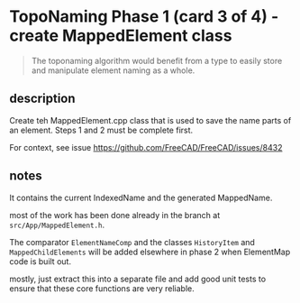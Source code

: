 # TopoNaming Phase 1 (card 3 of 4) - create MappedElement class

> The toponaming algorithm would benefit from a type to easily store and manipulate element naming as a whole.

## description

Create teh MappedElement.cpp class that is used to save the name parts of an element. Steps 1 and 2 must be complete first.

For context, see issue https://github.com/FreeCAD/FreeCAD/issues/8432

## notes

It contains the current IndexedName and the generated MappedName.

most of the work has been done already in the branch at `src/App/MappedElement.h`.

The comparator `ElementNameComp` and the classes `HistoryItem` and `MappedChildElements` will be added elsewhere in phase 2 when ElementMap code is built out.

mostly, just extract this into a separate file and add good unit tests to ensure that these core functions are very reliable.
